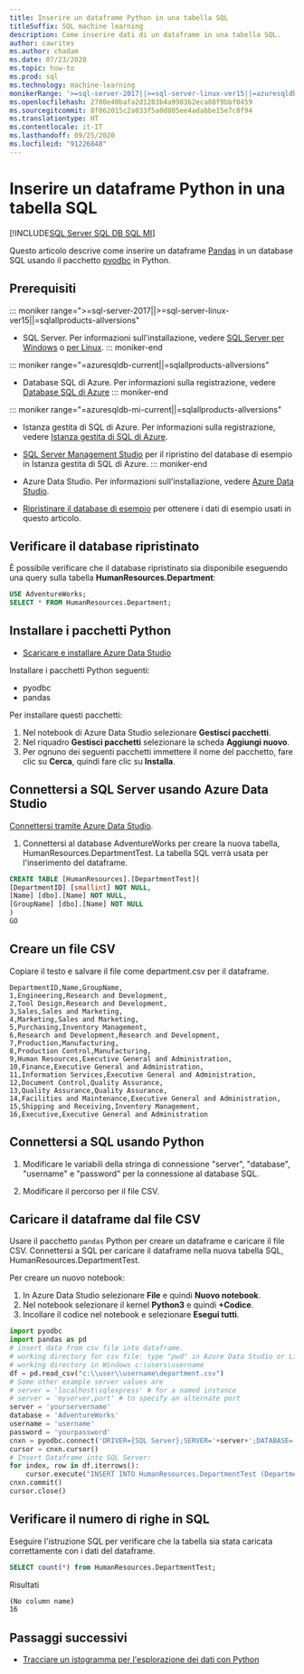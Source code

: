 ```yaml
---
title: Inserire un dataframe Python in una tabella SQL
titleSuffix: SQL machine learning
description: Come inserire dati di un dataframe in una tabella SQL.
author: cawrites
ms.author: chadam
ms.date: 07/23/2020
ms.topic: how-to
ms.prod: sql
ms.technology: machine-learning
monikerRange: '>=sql-server-2017||>=sql-server-linux-ver15||=azuresqldb-mi-current||=azuresqldb-current||=sqlallproducts-allversions'
ms.openlocfilehash: 2700e40bafa2d1283b4a998362eca88f9bbf0459
ms.sourcegitcommit: 8f062015c2a033f5a0d805ee4adabbe15e7c8f94
ms.translationtype: HT
ms.contentlocale: it-IT
ms.lasthandoff: 09/25/2020
ms.locfileid: "91226848"
---
```

# <a name="insert-python-dataframe-into-sql-table"></a>Inserire un dataframe Python in una tabella SQL
[!INCLUDE[SQL Server SQL DB SQL MI](../../includes/applies-to-version/sql-asdb-asdbmi.md)]

Questo articolo descrive come inserire un dataframe [Pandas](https://pandas.pydata.org/) in un database SQL usando il pacchetto [pyodbc](../../connect/python/pyodbc/python-sql-driver-pyodbc.md) in Python.

## <a name="prerequisites"></a>Prerequisiti

::: moniker range=">=sql-server-2017||>=sql-server-linux-ver15||=sqlallproducts-allversions"
* SQL Server. Per informazioni sull'installazione, vedere [SQL Server per Windows](../../database-engine/install-windows/install-sql-server.md) o [per Linux](../../linux/sql-server-linux-overview.md).
::: moniker-end

::: moniker range="=azuresqldb-current||=sqlallproducts-allversions"
* Database SQL di Azure. Per informazioni sulla registrazione, vedere [Database SQL di Azure](https://docs.microsoft.com/azure/sql-database/sql-database-get-started-portal)
::: moniker-end

::: moniker range="=azuresqldb-mi-current||=sqlallproducts-allversions"
* Istanza gestita di SQL di Azure. Per informazioni sulla registrazione, vedere [Istanza gestita di SQL di Azure](https://docs.microsoft.com/azure/azure-sql/managed-instance/instance-create-quickstart).

* [SQL Server Management Studio](../../ssms/download-sql-server-management-studio-ssms.md) per il ripristino del database di esempio in Istanza gestita di SQL di Azure.
::: moniker-end

* Azure Data Studio. Per informazioni sull'installazione, vedere [Azure Data Studio](../../azure-data-studio/what-is.md).

* [Ripristinare il database di esempio](../../samples/adventureworks-install-configure.md) per ottenere i dati di esempio usati in questo articolo.

## <a name="verify-restored-database"></a>Verificare il database ripristinato

È possibile verificare che il database ripristinato sia disponibile eseguendo una query sulla tabella **HumanResources.Department**:

```sql
USE AdventureWorks;
SELECT * FROM HumanResources.Department;
```

## <a name="install-python-packages"></a>Installare i pacchetti Python

* [Scaricare e installare Azure Data Studio](../../azure-data-studio/download-azure-data-studio.md)

Installare i pacchetti Python seguenti:
  * pyodbc
  * pandas

  Per installare questi pacchetti:

  1. Nel notebook di Azure Data Studio selezionare **Gestisci pacchetti**.
  2. Nel riquadro **Gestisci pacchetti** selezionare la scheda **Aggiungi nuovo**.
  3. Per ognuno dei seguenti pacchetti immettere il nome del pacchetto, fare clic su **Cerca**, quindi fare clic su **Installa**.

## <a name="connect-to-sql-server-using-azure-data-studio"></a>Connettersi a SQL Server usando Azure Data Studio

[Connettersi tramite Azure Data Studio](../../azure-data-studio/quickstart-sql-server.md).

1. Connettersi al database AdventureWorks per creare la nuova tabella, HumanResources.DepartmentTest. La tabella SQL verrà usata per l'inserimento del dataframe.

```sql
CREATE TABLE [HumanResources].[DepartmentTest](
[DepartmentID] [smallint] NOT NULL,
[Name] [dbo].[Name] NOT NULL,
[GroupName] [dbo].[Name] NOT NULL
)
GO
```

## <a name="create-csv-file"></a>Creare un file CSV

Copiare il testo e salvare il file come department.csv per il dataframe.

```text
DepartmentID,Name,GroupName,
1,Engineering,Research and Development,
2,Tool Design,Research and Development,
3,Sales,Sales and Marketing,
4,Marketing,Sales and Marketing,
5,Purchasing,Inventory Management,
6,Research and Development,Research and Development,
7,Production,Manufacturing,
8,Production Control,Manufacturing,
9,Human Resources,Executive General and Administration,
10,Finance,Executive General and Administration,
11,Information Services,Executive General and Administration,
12,Document Control,Quality Assurance,
13,Quality Assurance,Quality Assurance,
14,Facilities and Maintenance,Executive General and Administration,
15,Shipping and Receiving,Inventory Management,
16,Executive,Executive General and Administration
```

## <a name="connect-to-sql-using-python"></a>Connettersi a SQL usando Python

1. Modificare le variabili della stringa di connessione "server", "database", "username" e "password" per la connessione al database SQL.

2. Modificare il percorso per il file CSV.

## <a name="load-dataframe-from-csv-file"></a>Caricare il dataframe dal file CSV

Usare il pacchetto `pandas` Python per creare un dataframe e caricare il file CSV. Connettersi a SQL per caricare il dataframe nella nuova tabella SQL, HumanResources.DepartmentTest.

Per creare un nuovo notebook:

1. In Azure Data Studio selezionare **File** e quindi **Nuovo notebook**.
2. Nel notebook selezionare il kernel **Python3** e quindi **+Codice**.
3. Incollare il codice nel notebook e selezionare **Esegui tutti**.

 ```Python
import pyodbc
import pandas as pd
# insert data from csv file into dataframe.
# working directory for csv file: type "pwd" in Azure Data Studio or Linux
# working directory in Windows c:\users\username
df = pd.read_csv("c:\\user\\username\department.csv")
# Some other example server values are
# server = 'localhost\sqlexpress' # for a named instance
# server = 'myserver,port' # to specify an alternate port
server = 'yourservername' 
database = 'AdventureWorks' 
username = 'username' 
password = 'yourpassword' 
cnxn = pyodbc.connect('DRIVER={SQL Server};SERVER='+server+';DATABASE='+database+';UID='+username+';PWD='+ password)
cursor = cnxn.cursor()
# Insert Dataframe into SQL Server:
for index, row in df.iterrows():
     cursor.execute("INSERT INTO HumanResources.DepartmentTest (DepartmentID,Name,GroupName) values(?,?,?)", row.DepartmentID, row.Name, row.GroupName)
cnxn.commit()
cursor.close()
```

## <a name="confirm-row-count-in-sql"></a>Verificare il numero di righe in SQL

Eseguire l'istruzione SQL per verificare che la tabella sia stata caricata correttamente con i dati del dataframe.

```sql
SELECT count(*) from HumanResources.DepartmentTest;
```

Risultati

```bash
(No column name)
16
```

## <a name="next-steps"></a>Passaggi successivi

+ [Tracciare un istogramma per l'esplorazione dei dati con Python](../data-exploration/python-plot-histogram.md)
